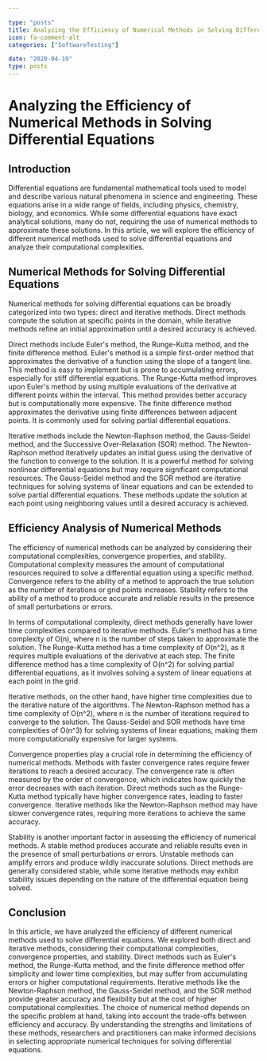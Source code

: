 ```yaml
---

type: "posts"
title: Analyzing the Efficiency of Numerical Methods in Solving Differential Equations
icon: fa-comment-alt
categories: ["SoftwareTesting"]

date: "2020-04-19"
type: posts
---
```





# Analyzing the Efficiency of Numerical Methods in Solving Differential Equations

## Introduction

Differential equations are fundamental mathematical tools used to model and describe various natural phenomena in science and engineering. These equations arise in a wide range of fields, including physics, chemistry, biology, and economics. While some differential equations have exact analytical solutions, many do not, requiring the use of numerical methods to approximate these solutions. In this article, we will explore the efficiency of different numerical methods used to solve differential equations and analyze their computational complexities.

## Numerical Methods for Solving Differential Equations

Numerical methods for solving differential equations can be broadly categorized into two types: direct and iterative methods. Direct methods compute the solution at specific points in the domain, while iterative methods refine an initial approximation until a desired accuracy is achieved.

Direct methods include Euler's method, the Runge-Kutta method, and the finite difference method. Euler's method is a simple first-order method that approximates the derivative of a function using the slope of a tangent line. This method is easy to implement but is prone to accumulating errors, especially for stiff differential equations. The Runge-Kutta method improves upon Euler's method by using multiple evaluations of the derivative at different points within the interval. This method provides better accuracy but is computationally more expensive. The finite difference method approximates the derivative using finite differences between adjacent points. It is commonly used for solving partial differential equations.

Iterative methods include the Newton-Raphson method, the Gauss-Seidel method, and the Successive Over-Relaxation (SOR) method. The Newton-Raphson method iteratively updates an initial guess using the derivative of the function to converge to the solution. It is a powerful method for solving nonlinear differential equations but may require significant computational resources. The Gauss-Seidel method and the SOR method are iterative techniques for solving systems of linear equations and can be extended to solve partial differential equations. These methods update the solution at each point using neighboring values until a desired accuracy is achieved.

## Efficiency Analysis of Numerical Methods

The efficiency of numerical methods can be analyzed by considering their computational complexities, convergence properties, and stability. Computational complexity measures the amount of computational resources required to solve a differential equation using a specific method. Convergence refers to the ability of a method to approach the true solution as the number of iterations or grid points increases. Stability refers to the ability of a method to produce accurate and reliable results in the presence of small perturbations or errors.

In terms of computational complexity, direct methods generally have lower time complexities compared to iterative methods. Euler's method has a time complexity of O(n), where n is the number of steps taken to approximate the solution. The Runge-Kutta method has a time complexity of O(n^2), as it requires multiple evaluations of the derivative at each step. The finite difference method has a time complexity of O(n^2) for solving partial differential equations, as it involves solving a system of linear equations at each point in the grid.

Iterative methods, on the other hand, have higher time complexities due to the iterative nature of the algorithms. The Newton-Raphson method has a time complexity of O(n^2), where n is the number of iterations required to converge to the solution. The Gauss-Seidel and SOR methods have time complexities of O(n^3) for solving systems of linear equations, making them more computationally expensive for larger systems.

Convergence properties play a crucial role in determining the efficiency of numerical methods. Methods with faster convergence rates require fewer iterations to reach a desired accuracy. The convergence rate is often measured by the order of convergence, which indicates how quickly the error decreases with each iteration. Direct methods such as the Runge-Kutta method typically have higher convergence rates, leading to faster convergence. Iterative methods like the Newton-Raphson method may have slower convergence rates, requiring more iterations to achieve the same accuracy.

Stability is another important factor in assessing the efficiency of numerical methods. A stable method produces accurate and reliable results even in the presence of small perturbations or errors. Unstable methods can amplify errors and produce wildly inaccurate solutions. Direct methods are generally considered stable, while some iterative methods may exhibit stability issues depending on the nature of the differential equation being solved.

## Conclusion

In this article, we have analyzed the efficiency of different numerical methods used to solve differential equations. We explored both direct and iterative methods, considering their computational complexities, convergence properties, and stability. Direct methods such as Euler's method, the Runge-Kutta method, and the finite difference method offer simplicity and lower time complexities, but may suffer from accumulating errors or higher computational requirements. Iterative methods like the Newton-Raphson method, the Gauss-Seidel method, and the SOR method provide greater accuracy and flexibility but at the cost of higher computational complexities. The choice of numerical method depends on the specific problem at hand, taking into account the trade-offs between efficiency and accuracy. By understanding the strengths and limitations of these methods, researchers and practitioners can make informed decisions in selecting appropriate numerical techniques for solving differential equations.